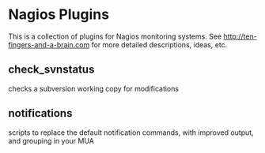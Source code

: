 # Nagios Plugins

This is a collection of plugins for Nagios monitoring systems. See http://ten-fingers-and-a-brain.com for more detailed descriptions, ideas, etc.

## check_svnstatus

checks a subversion working copy for modifications

## notifications

scripts to replace the default notification commands, with improved output, and grouping in your MUA
